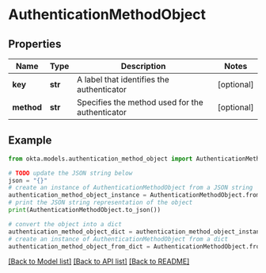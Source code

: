 # AuthenticationMethodObject


## Properties

Name | Type | Description | Notes
------------ | ------------- | ------------- | -------------
**key** | **str** | A label that identifies the authenticator | [optional] 
**method** | **str** | Specifies the method used for the authenticator | [optional] 

## Example

```python
from okta.models.authentication_method_object import AuthenticationMethodObject

# TODO update the JSON string below
json = "{}"
# create an instance of AuthenticationMethodObject from a JSON string
authentication_method_object_instance = AuthenticationMethodObject.from_json(json)
# print the JSON string representation of the object
print(AuthenticationMethodObject.to_json())

# convert the object into a dict
authentication_method_object_dict = authentication_method_object_instance.to_dict()
# create an instance of AuthenticationMethodObject from a dict
authentication_method_object_from_dict = AuthenticationMethodObject.from_dict(authentication_method_object_dict)
```
[[Back to Model list]](../README.md#documentation-for-models) [[Back to API list]](../README.md#documentation-for-api-endpoints) [[Back to README]](../README.md)


